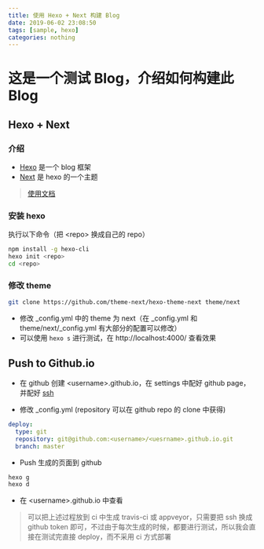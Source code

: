 ```yaml
---
title: 使用 Hexo + Next 构建 Blog
date: 2019-06-02 23:08:50
tags: [sample, hexo]
categories: nothing
---
```

# 这是一个测试 Blog，介绍如何构建此 Blog

## Hexo + Next

### 介绍

* [Hexo](https://hexo.io) 是一个 blog 框架
* [Next](https://github.com/theme-next/hexo-theme-next) 是 hexo 的一个主题
> [使用文档](https://theme-next.iissnan.com/)

### 安装 hexo

执行以下命令（把 &lt;repo&gt; 换成自己的 repo）

```bash
npm install -g hexo-cli
hexo init <repo>
cd <repo>
```

### 修改 theme

```bash
git clone https://github.com/theme-next/hexo-theme-next theme/next
```

* 修改 _config.yml 中的 theme 为 next（在 _config.yml 和 theme/next/_config.yml 有大部分的配置可以修改）
* 可以使用 `hexo s` 进行测试，在 http://localhost:4000/ 查看效果

## Push to Github.io

* 在 github 创建 &lt;username&gt;.github.io，在 settings 中配好 github page，并配好 [ssh](https://help.github.com/en/articles/connecting-to-github-with-ssh)

* 修改 _config.yml (repository 可以在 github repo 的 clone 中获得)
```yaml
deploy:
  type: git
  repository: git@github.com:<username>/<uesrname>.github.io.git
  branch: master
```

* Push 生成的页面到 github
```bash
hexo g
hexo d
```

* 在 &lt;username&gt;.github.io 中查看

> 可以把上述过程放到 ci 中生成 travis-ci 或 appveyor，只需要把 ssh 换成 github token 即可，不过由于每次生成的时候，都要进行测试，所以我会直接在测试完直接 deploy，而不采用 ci 方式部署